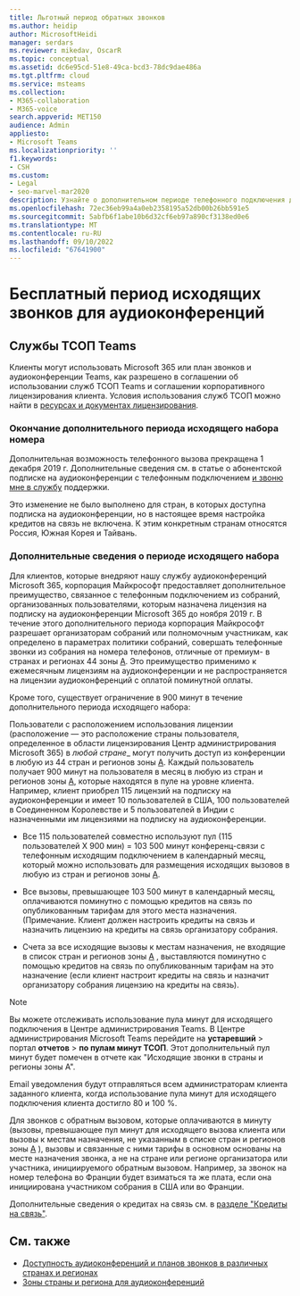 ```yaml
---
title: Льготный период обратных звонков
ms.author: heidip
author: MicrosoftHeidi
manager: serdars
ms.reviewer: mikedav, OscarR
ms.topic: conceptual
ms.assetid: dc6e95cd-51e8-49ca-bcd3-78dc9dae486a
ms.tgt.pltfrm: cloud
ms.service: msteams
ms.collection:
- M365-collaboration
- M365-voice
search.appverid: MET150
audience: Admin
appliesto:
- Microsoft Teams
ms.localizationpriority: ''
f1.keywords:
- CSH
ms.custom:
- Legal
- seo-marvel-mar2020
description: Узнайте о дополнительном периоде телефонного подключения для плана звонков Microsoft 365 и аудиоконференций в Microsoft Teams.
ms.openlocfilehash: 72ec36eb99a4a0eb2358195a52db00b26bb591e5
ms.sourcegitcommit: 5abfb6f1abe10b6d32cf6eb97a890cf3138ed0e6
ms.translationtype: MT
ms.contentlocale: ru-RU
ms.lasthandoff: 09/10/2022
ms.locfileid: "67641900"
---
```

# <a name="audio-conferencing-complimentary-dial-out-period"></a>Бесплатный период исходящих звонков для аудиоконференций

## <a name="teams-pstn-services"></a>Службы ТСОП Teams

Клиенты могут использовать Microsoft 365 или план звонков и аудиоконференции Teams, как разрешено в соглашении об использовании служб ТСОП Teams и соглашении корпоративного лицензирования клиента. Условия использования служб ТСОП можно найти в [ресурсах и документах лицензирования](https://www.microsoft.com/licensing/docs).

### <a name="end-of-complimentary-dial-out-period"></a>Окончание дополнительного периода исходящего набора номера

Дополнительная возможность телефонного вызова прекращена 1 декабря 2019 г. Дополнительные сведения см. в статье о абонентской подписке на аудиоконференции с телефонным подключением [и звоню мне в службу](audio-conferencing-subscription-dial-out.md) поддержки.

Это изменение не было выполнено для стран, в которых доступна подписка на аудиоконференции, но в настоящее время настройка кредитов на связь не включена. К этим конкретным странам относятся Россия, Южная Корея и Тайвань.

### <a name="complimentary-dial-out-period-details"></a>Дополнительные сведения о периоде исходящего набора

Для клиентов, которые внедряют нашу службу аудиоконференций Microsoft 365, корпорация Майкрософт предоставляет дополнительное преимущество, связанное с телефонным подключением из собраний, организованных пользователями, которым назначена лицензия на подписку на аудиоконференции Microsoft 365 до ноября 2019 г. В течение этого дополнительного периода корпорация Майкрософт разрешает организаторам собраний или полномочным участникам, как определено в параметрах политики собраний, совершать телефонные звонки из собрания на номера телефонов, отличные от премиум- в странах и регионах 44 зоны [A](audio-conferencing-zones.md). Это преимущество применимо к ежемесячным лицензиям на аудиоконференции и не распространяется на лицензии аудиоконференций с оплатой поминутной оплаты.

Кроме того, существует ограничение в 900 минут в течение дополнительного периода исходящего набора:

Пользователи с расположением использования лицензии (расположение — это расположение страны пользователя, определенное в области лицензирования Центр администрирования Microsoft 365) в _любой стране__ могут получить доступ из конференции в любую из 44 стран и регионов зоны [A](audio-conferencing-zones.md). Каждый пользователь получает 900 минут на пользователя в месяц в любую  из стран и регионов зоны [A](audio-conferencing-zones.md), которые находятся в пуле на уровне клиента. Например, клиент приобрел 115 лицензий на подписку на аудиоконференции и имеет 10 пользователей в США, 100 пользователей в Соединенном Королевстве и 5 пользователей в Индии с назначенными им лицензиями на подписку на аудиоконференции.

- Все 115 пользователей совместно используют пул (115 пользователей X 900 мин) = 103 500 минут конференц-связи с телефонным исходящим подключением в календарный месяц, который можно использовать для размещения исходящих вызовов в любую из стран и регионов зоны [A](audio-conferencing-zones.md).

- Все вызовы, превышающее 103 500 минут в календарный месяц, оплачиваются поминутно с помощью кредитов на связь по опубликованным тарифам для этого места назначения. (Примечание. Клиент должен настроить кредиты на связь и назначить лицензию на кредиты на связь организатору собрания.

- Счета за все исходящие вызовы к местам назначения, не входящие в список стран и регионов зоны [A](audio-conferencing-zones.md) , выставляются поминутно с помощью кредитов на связь по опубликованным тарифам на это назначение (если клиент настроит кредиты на связь и назначит организатору собрания лицензию на кредиты на связь).

> [!NOTE]
> Вы можете отслеживать использование пула минут для исходящего подключения в Центре администрирования Teams. В Центре администрирования Microsoft Teams перейдите на **устаревший** >  портал **отчетов** > **по пулам минут ТСОП**. Этот дополнительный пул минут будет помечен в отчете как "Исходящие звонки в страны и регионы зоны A".

Email уведомления будут отправляться всем администраторам клиента заданного клиента, когда использование пула минут для исходящего подключения клиента достигло 80 и 100 %.

Для звонков с обратным вызовом, которые оплачиваются в минуту (вызовы, превышающее пул минут для исходящего вызова клиента или вызовы к местам назначения, не указанным в списке стран и регионов зоны [A](audio-conferencing-zones.md) ), вызовы и связанные с ними тарифы в основном основаны на месте назначения звонка, а не на стране или регионе организатора или участника, инициируемого обратным вызовом. Например, за звонок на номер телефона во Франции будет взиматься та же плата, если она инициирована участником собрания в США или во Франции.

Дополнительные сведения о кредитах на связь см. в [разделе "Кредиты на связь"](what-are-communications-credits.md).

## <a name="related-topics"></a>См. также

- [Доступность аудиоконференций и планов звонков в различных странах и регионах](country-and-region-availability-for-audio-conferencing-and-calling-plans/country-and-region-availability-for-audio-conferencing-and-calling-plans.md)
- [Зоны страны и региона для аудиоконференций](audio-conferencing-zones.md)
